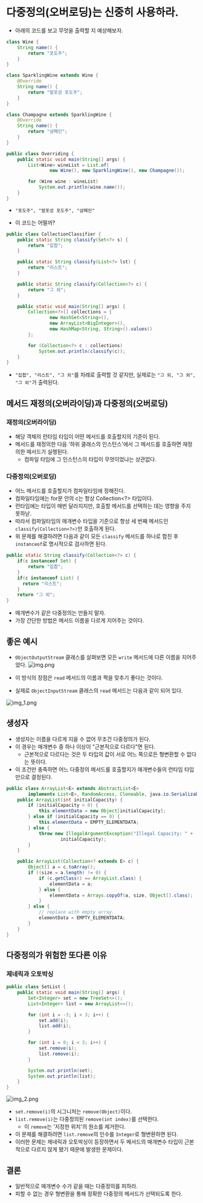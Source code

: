 # 다중정의(오버로딩)는 신중히 사용하라.
- 아래의 코드를 보고 무엇을 출력할 지 예상해보자.
```java
class Wine {
    String name() { 
        return "포도주"; 
    }
}

class SparklingWine extends Wine {
    @Override 
    String name() { 
        return "발포성 포도주"; 
    }
}

class Champagne extends SparklingWine {
    @Override 
    String name() { 
        return "샴페인"; 
    }
}

public class Overriding {
    public static void main(String[] args) {
        List<Wine> wineList = List.of(
                new Wine(), new SparklingWine(), new Champagne());

        for (Wine wine : wineList)
            System.out.println(wine.name());
    }
}
```
- `"포도주", "발포성 포도주", "샴페인"`


- 이 코드는 어떨까?
```java
public class CollectionClassifier {
    public static String classify(Set<?> s) {
        return "집합";
    }

    public static String classify(List<?> lst) {
        return "리스트";
    }

    public static String classify(Collection<?> c) {
        return "그 외";
    }

    public static void main(String[] args) {
        Collection<?>[] collections = {
                new HashSet<String>(),
                new ArrayList<BigInteger>(),
                new HashMap<String, String>().values()
        };

        for (Collection<?> c : collections)
            System.out.println(classify(c));
    }
}
```

- `"집합", "리스트", "그 외"`를 차례로 출력할 것 같지만, 실제로는 `"그 외, "그 외", "그 외"`가 출력된다.

## 메서드 재정의(오버라이딩)과 다중정의(오버로딩)
### 재정의(오버라이딩)
- 해당 객체의 런타임 타입이 어떤 메서드를 호출할지의 기준이 된다.
- 메서드를 재정의한 다음 '하위 클래스의 인스턴스'에서 그 메서드를 호출하면 재정의한 메서드가 실행된다.
  - 컴파일 타임에 그 인스턴스의 타입이 무엇이었냐는 상관없다.

### 다중정의(오버로딩)
- 어느 메서드를 호출할지가 컴파일타임에 정해진다.
- 컴파일타임에는 for문 안의 c는 항상 Collection<?> 타입이다.
- 런타임에는 타입이 매번 달라지지만, 호출할 메서드를 선택하는 데는 영향을 주지 못하낟.
- 따라서 컴파일타임의 매개변수 타입을 기준으로 항상 세 번째 메서드인 `classify(Collection<?>)`만 호출하게 된다.
- 위 문제를 해결하려면 다음과 같이 모든 `classify` 메서드를 하나로 합친 후 `instanceof`로 명시적으로 검사하면 된다.
```java
public static String classify(Collection<?> c) {
    if(c instanceof Set) {
        return "집합";
    }
    if(c instanceof List) {
      return "리스트";
    }
    return "그 외";
}
```
- 매개변수가 같은 다중정의는 만들지 말자.
- 가장 간단한 방법은 메서드 이름을 다르게 지어주는 것이다.

## 좋은 예시
- `ObjectOutputStream` 클래스를 살펴보면 모든 `write` 메서드에 다른 이름을 지어주었다.
![img.png](img.png)
- 이 방식의 장점은 `read` 메서드의 이름과 짝을 맞추기 좋다는 것이다.

- 실제로 `ObjectInputStream` 클래스의 `read` 메서드는 다음과 같이 되어 있다.

![img_1.png](img_1.png)

## 생성자
- 생성자는 이름을 다르게 지을 수 없어 무조건 다중정의가 된다.
- 이 경우는 매개변수 중 하나 이상이 "근본적으로 다르다"면 된다.
  - 근본적으로 다르다는 것은 두 타입의 값이 서로 어느 쪽으로든 형변환할 수 없다는 뜻이다.
- 이 조건만 충족하면 어느 다중정의 메서드를 호출할지가 매개변수들의 런타임 타입만으로 결정된다.
```java
public class ArrayList<E> extends AbstractList<E>
        implements List<E>, RandomAccess, Cloneable, java.io.Serializable {
    public ArrayList(int initialCapacity) {
        if (initialCapacity > 0) {
            this.elementData = new Object[initialCapacity];
        } else if (initialCapacity == 0) {
            this.elementData = EMPTY_ELEMENTDATA;
        } else {
            throw new IllegalArgumentException("Illegal Capacity: " +
                    initialCapacity);
        }
    }

    public ArrayList(Collection<? extends E> c) {
        Object[] a = c.toArray();
        if ((size = a.length) != 0) {
            if (c.getClass() == ArrayList.class) {
                elementData = a;
            } else {
                elementData = Arrays.copyOf(a, size, Object[].class);
            }
        } else {
            // replace with empty array.
            elementData = EMPTY_ELEMENTDATA;
        }
    }
}
```

## 다중정의가 위험한 또다른 이유
### 제네릭과 오토박싱
```java
public class SetList {
    public static void main(String[] args) {
        Set<Integer> set = new TreeSet<>();
        List<Integer> list = new ArrayList<>();

        for (int i = -3; i < 3; i++) {
            set.add(i);
            list.add(i);
        }

        for (int i = 0; i < 3; i++) {
            set.remove(i);
            list.remove(i);
        }

        System.out.println(set);
        System.out.println(list);
    }
}
```
![img_2.png](img_2.png)

- `set.remove(i)`의 시그니처는 `remove(Object)`이다.
- `list.remove(i)`는 다중정의된 `remove(int index)`를 선택한다.
  - 이 `remove`는 '지정한 위치'의 원소를 제거한다.
- 이 문제를 해결하려면 `list.remove`의 인수를 `Integer`로 형변환하면 된다.
- 이러한 문제는 제네릭과 오토박싱이 등장하면서 두 메서드의 매개변수 타입이 근본적으로 다르지 않게 됐기 때문에 발생한 문제이다.

## 결론
- 일반적으로 매개변수 수가 같을 때는 다중정의를 피하라.
- 피할 수 없는 경우 형변환을 통해 정확한 다중정의 메서드가 선택되도록 한다.